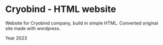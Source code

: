 # Cryobind - HTML website

Website for Cryobind company, build in simple HTML. Converted original site made with wordpress.

Year 2023
